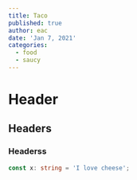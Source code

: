 ```yaml
---
title: Taco
published: true
author: eac
date: 'Jan 7, 2021'
categories:
  - food
  - saucy
---
```


# Header

## Headers

### Headerss

```ts
const x: string = 'I love cheese';
```
